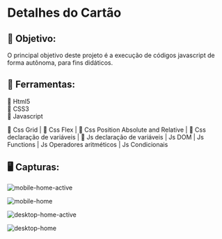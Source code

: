 # Detalhes do Cartão



## 🧭 Objetivo:

<p> O principal objetivo deste projeto é a execução de códigos javascript de forma autônoma, para fins didáticos.

## 📒  Ferramentas:

🔨 Html5 <br>
🔨 CSS3 <br>
🔨 Javascript <br>


🔩 Css Grid | 🔩 Css Flex | 🔩 Css Position Absolute and Relative | 🔩 Css declaração de variáveis | 
🔩 Js declaração de variáveis | Js DOM | Js Functions | Js Operadores aritméticos | Js Condicionais


## 🖥️ Capturas: 

![mobile-home-active](https://user-images.githubusercontent.com/119018022/215477503-aa808e2f-dc4b-4204-b6bd-afea04f224c9.jpg)

![mobile-home](https://user-images.githubusercontent.com/119018022/215477523-be8847de-62f1-4354-855a-0563d2984695.jpg)

![desktop-home-active](https://user-images.githubusercontent.com/119018022/215477531-bf288960-2ff3-4ba8-b72c-ecad2b730788.jpg)

![desktop-home](https://user-images.githubusercontent.com/119018022/215477539-b871d604-8ff6-4f8d-ba29-d9d2fb3fd69f.jpg)